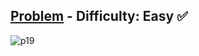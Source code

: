 [Problem](https://www.hackerrank.com/challenges/bon-appetit/problem) - Difficulty: Easy :white_check_mark:
---
![p19](https://user-images.githubusercontent.com/44196434/179678862-183bf752-26ad-4026-9ffd-ecdd55084e5e.png)
